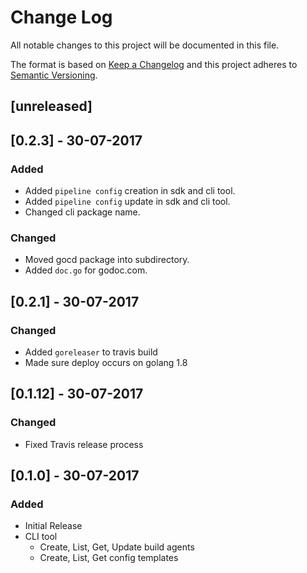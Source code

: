 # Change Log
All notable changes to this project will be documented in this file.

The format is based on [Keep a Changelog](http://keepachangelog.com/)
and this project adheres to [Semantic Versioning](http://semver.org/).

## [unreleased]

## [0.2.3] - 30-07-2017
### Added
 - Added `pipeline config` creation in sdk and cli tool.
 - Added `pipeline config` update in sdk and cli tool.
 - Changed cli package name.

### Changed
 - Moved gocd package into subdirectory.
 - Added `doc.go` for godoc.com.

## [0.2.1] - 30-07-2017
### Changed
 - Added `goreleaser` to travis build
 - Made sure deploy occurs on golang 1.8
 
## [0.1.12] - 30-07-2017

### Changed
 - Fixed Travis release process

## [0.1.0] - 30-07-2017
### Added
 - Initial Release
 - CLI tool
   - Create, List, Get, Update build agents
   - Create, List, Get config templates